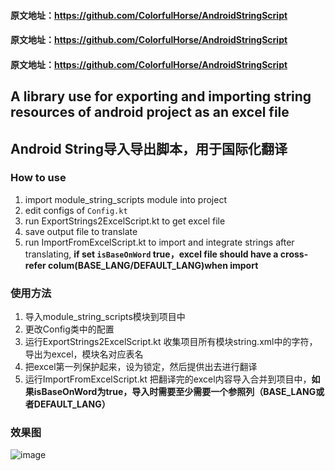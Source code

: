 #### 原文地址：https://github.com/ColorfulHorse/AndroidStringScript

#### 原文地址：https://github.com/ColorfulHorse/AndroidStringScript

#### 原文地址：https://github.com/ColorfulHorse/AndroidStringScript

## A library use for exporting and importing string resources of android project as an excel file
## Android String导入导出脚本，用于国际化翻译
### How to use
1. import module_string_scripts module into project
2. edit configs of `Config.kt`
3. run ExportStrings2ExcelScript.kt to get excel file
4. save output file to translate
5. run ImportFromExcelScript.kt to import and integrate strings after translating, **if set `isBaseOnWord` true，excel file should have a cross-refer colum(BASE_LANG/DEFAULT_LANG)when import**
### 使用方法
1. 导入module_string_scripts模块到项目中 
2. 更改Config类中的配置
3. 运行ExportStrings2ExcelScript.kt 收集项目所有模块string.xml中的字符，导出为excel，模块名对应表名
4. 把excel第一列保护起来，设为锁定，然后提供出去进行翻译
5. 运行ImportFromExcelScript.kt 把翻译完的excel内容导入合并到项目中，**如果isBaseOnWord为true，导入时需要至少需要一个参照列（BASE_LANG或者DEFAULT_LANG）**

### 效果图
![image](https://user-images.githubusercontent.com/20135323/160737865-57cc68a8-d822-49e5-b6cb-0004c962ffa0.png)
